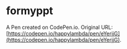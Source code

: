 # formyppt

A Pen created on CodePen.io. Original URL: [https://codepen.io/happylambda/pen/eYerjjG](https://codepen.io/happylambda/pen/eYerjjG).


